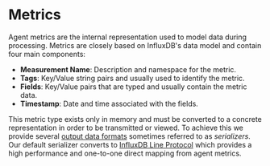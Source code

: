# Metrics

Agent metrics are the internal representation used to model data during
processing.  Metrics are closely based on InfluxDB's data model and contain
four main components:

- **Measurement Name**: Description and namespace for the metric.
- **Tags**: Key/Value string pairs and usually used to identify the
  metric.
- **Fields**: Key/Value pairs that are typed and usually contain the
  metric data.
- **Timestamp**: Date and time associated with the fields.

This metric type exists only in memory and must be converted to a concrete
representation in order to be transmitted or viewed.  To achieve this we
provide several [output data formats][] sometimes referred to as
*serializers*.  Our default serializer converts to [InfluxDB Line
Protocol][line protocol] which provides a high performance and one-to-one
direct mapping from agent metrics.

[output data formats]: /docs/DATA_FORMATS_OUTPUT.md
[line protocol]: /plugins/serializers/influx
